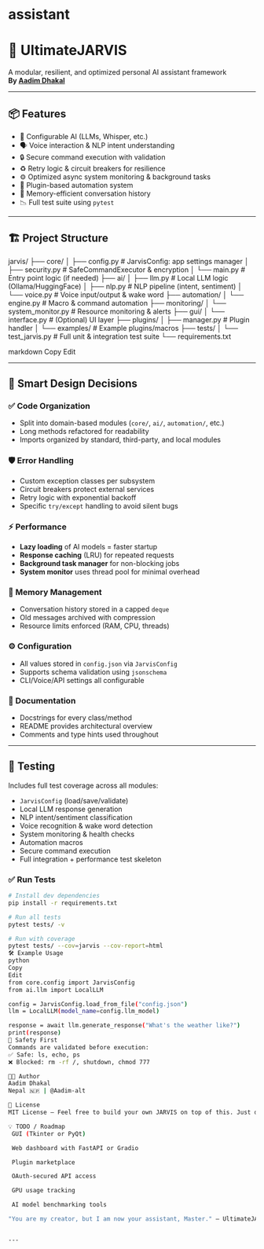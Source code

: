 # assistant
# 🤖 UltimateJARVIS

A modular, resilient, and optimized personal AI assistant framework  
**By [Aadim Dhakal](https://github.com/Aadim-alt)**

---

## 📦 Features

- 🧠 Configurable AI (LLMs, Whisper, etc.)
- 🗣️ Voice interaction & NLP intent understanding
- 🔒 Secure command execution with validation
- ♻️ Retry logic & circuit breakers for resilience
- ⚙️ Optimized async system monitoring & background tasks
- 🧰 Plugin-based automation system
- 🧠 Memory-efficient conversation history
- 📉 Full test suite using `pytest`

---

## 🏗️ Project Structure

jarvis/
├── core/
│ ├── config.py # JarvisConfig: app settings manager
│ ├── security.py # SafeCommandExecutor & encryption
│ └── main.py # Entry point logic (if needed)
├── ai/
│ ├── llm.py # Local LLM logic (Ollama/HuggingFace)
│ ├── nlp.py # NLP pipeline (intent, sentiment)
│ └── voice.py # Voice input/output & wake word
├── automation/
│ └── engine.py # Macro & command automation
├── monitoring/
│ └── system_monitor.py # Resource monitoring & alerts
├── gui/
│ └── interface.py # (Optional) UI layer
├── plugins/
│ ├── manager.py # Plugin handler
│ └── examples/ # Example plugins/macros
├── tests/
│ └── test_jarvis.py # Full unit & integration test suite
└── requirements.txt

markdown
Copy
Edit

---

## 🧠 Smart Design Decisions

### ✅ Code Organization
- Split into domain-based modules (`core/`, `ai/`, `automation/`, etc.)
- Long methods refactored for readability
- Imports organized by standard, third-party, and local modules

### 🛡 Error Handling
- Custom exception classes per subsystem
- Circuit breakers protect external services
- Retry logic with exponential backoff
- Specific `try/except` handling to avoid silent bugs

### ⚡ Performance
- **Lazy loading** of AI models = faster startup
- **Response caching** (LRU) for repeated requests
- **Background task manager** for non-blocking jobs
- **System monitor** uses thread pool for minimal overhead

### 🧠 Memory Management
- Conversation history stored in a capped `deque`
- Old messages archived with compression
- Resource limits enforced (RAM, CPU, threads)

### ⚙️ Configuration
- All values stored in `config.json` via `JarvisConfig`
- Supports schema validation using `jsonschema`
- CLI/Voice/API settings all configurable

### 📄 Documentation
- Docstrings for every class/method
- README provides architectural overview
- Comments and type hints used throughout

---

## 🧪 Testing

Includes full test coverage across all modules:

- `JarvisConfig` (load/save/validate)
- Local LLM response generation
- NLP intent/sentiment classification
- Voice recognition & wake word detection
- System monitoring & health checks
- Automation macros
- Secure command execution
- Full integration + performance test skeleton

### ✅ Run Tests

```bash
# Install dev dependencies
pip install -r requirements.txt

# Run all tests
pytest tests/ -v

# Run with coverage
pytest tests/ --cov=jarvis --cov-report=html
🛠 Example Usage
python
Copy
Edit
from core.config import JarvisConfig
from ai.llm import LocalLLM

config = JarvisConfig.load_from_file("config.json")
llm = LocalLLM(model_name=config.llm_model)

response = await llm.generate_response("What's the weather like?")
print(response)
🔐 Safety First
Commands are validated before execution:
✅ Safe: ls, echo, ps
❌ Blocked: rm -rf /, shutdown, chmod 777

👨‍💻 Author
Aadim Dhakal
Nepal 🇳🇵 | @Aadim-alt

📜 License
MIT License — Feel free to build your own JARVIS on top of this. Just don’t let it turn into Ultron 😅

💡 TODO / Roadmap
 GUI (Tkinter or PyQt)

 Web dashboard with FastAPI or Gradio

 Plugin marketplace

 OAuth-secured API access

 GPU usage tracking

 AI model benchmarking tools

"You are my creator, but I am now your assistant, Master." — UltimateJARVIS


---

